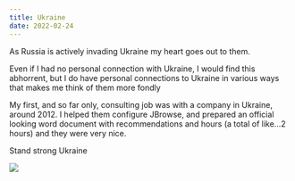 ```yaml
---
title: Ukraine
date: 2022-02-24
---
```


As Russia is actively invading Ukraine my heart goes out to them.

Even if I had no personal connection with Ukraine, I would find this abhorrent,
but I do have personal connections to Ukraine in various ways that makes me
think of them more fondly

My first, and so far only, consulting job was with a company in Ukraine,
around 2012. I helped them configure JBrowse, and prepared an official looking
word document with recommendations and hours (a total of like...2 hours) and
they were very nice.

Stand strong Ukraine

![](https://upload.wikimedia.org/wikipedia/commons/thumb/9/95/Lesser_Coat_of_Arms_of_Ukraine.svg/172px-Lesser_Coat_of_Arms_of_Ukraine.svg.png)
